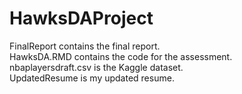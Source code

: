 # HawksDAProject
FinalReport contains the final report.  
HawksDA.RMD contains the code for the assessment.  
nbaplayersdraft.csv is the Kaggle dataset.  
UpdatedResume is my updated resume.
